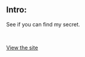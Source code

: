 ## Intro:
See if you can find my secret.

<br/>

<a href="http://206.189.59.199:1001" target="_blank"> View the site</a>
